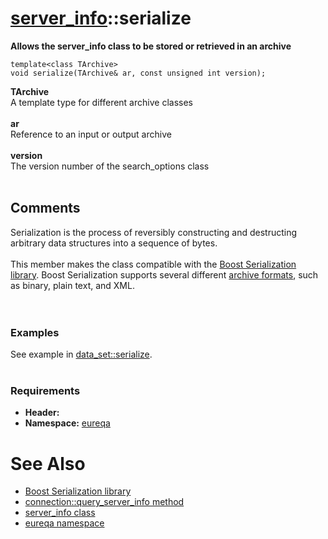 # [server\_info](doc_server_info.md)::serialize #

**Allows the server\_info class to be stored or retrieved in an archive**

```
template<class TArchive> 
void serialize(TArchive& ar, const unsigned int version);
```

**TArchive**<br>
A template type for different archive classes<br>
<br>
<b>ar</b><br>
Reference to an input or output archive<br>
<br>
<b>version</b><br>
The version number of the search_options class<br>
<br>
<h2>Comments</h2>
Serialization is the process of reversibly constructing and destructing arbitrary data structures into a sequence of bytes.<br>
<br>
This member makes the class compatible with the <a href='http://www.boost.org/doc/libs/release/libs/serialization'>Boost Serialization library</a>. Boost Serialization supports several different <a href='http://www.boost.org/doc/libs/1_42_0/libs/serialization/doc/archives.html#archive_models'>archive formats</a>, such as binary, plain text, and XML.<br>
<br>
<br>
<h3>Examples</h3>
See example in <a href='doc_data_set_serialize.md'>data_set::serialize</a>.<br>
<br>
<h3>Requirements</h3>
<ul><li><b>Header:</b> <eureqa/server_info.h><br>
</li><li><b>Namespace:</b> <a href='doc_intro.md'>eureqa</a></li></ul>

<h1>See Also</h1>
<ul><li><a href='http://www.boost.org/doc/libs/release/libs/serialization'>Boost Serialization library</a>
</li><li><a href='doc_connection_query_server_info.md'>connection::query_server_info method</a>
</li><li><a href='doc_server_info.md'>server_info class</a>
</li><li><a href='doc_intro.md'>eureqa namespace</a>